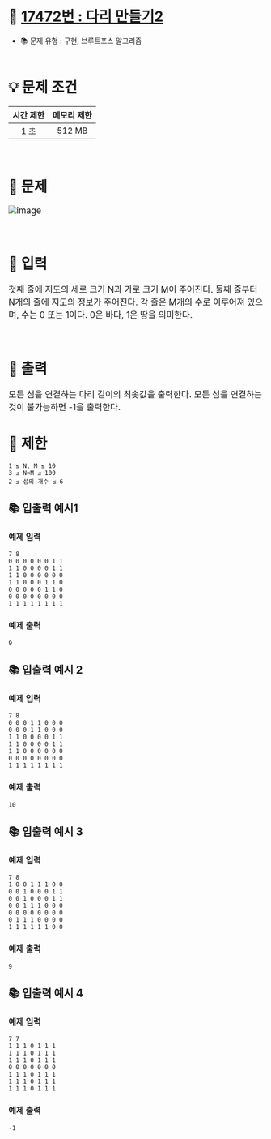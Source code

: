 # 📕 [ 17472번 : 다리 만들기2 ](https://www.acmicpc.net/problem/17472)
- 📚 문제 유형 : 구현, 브루트포스 알고리즘
  <br/><br/>

# 💡 문제 조건

| 시간 제한 |메모리 제한|
|:-----:|:---:|
|  1 초  |512 MB|
<br/>

# 📕 문제
<div style="font-size: 17px">


![image](https://user-images.githubusercontent.com/48740872/160322975-dd1abce0-1f4c-4f17-a4f8-e5d6cb464204.png)

</div>
<br/>

# 📢 입력
<div style="font-size: 17px">

첫째 줄에 지도의 세로 크기 N과 가로 크기 M이 주어진다. 둘째 줄부터 N개의 줄에 지도의 정보가 주어진다. 각 줄은 M개의 수로 이루어져 있으며, 수는 0 또는 1이다. 0은 바다, 1은 땅을 의미한다.

</div>
<br/>

# 📢 출력
<div style="font-size: 17px">

모든 섬을 연결하는 다리 길이의 최솟값을 출력한다. 모든 섬을 연결하는 것이 불가능하면 -1을 출력한다.

</div>

# 📢 제한
    1 ≤ N, M ≤ 10
    3 ≤ N×M ≤ 100
    2 ≤ 섬의 개수 ≤ 6


## 📚 입출력 예시1

### 예제 입력
    7 8
    0 0 0 0 0 0 1 1
    1 1 0 0 0 0 1 1
    1 1 0 0 0 0 0 0
    1 1 0 0 0 1 1 0
    0 0 0 0 0 1 1 0
    0 0 0 0 0 0 0 0
    1 1 1 1 1 1 1 1

### 예제 출력
    9
## 📚 입출력 예시 2

### 예제 입력
    7 8
    0 0 0 1 1 0 0 0
    0 0 0 1 1 0 0 0
    1 1 0 0 0 0 1 1
    1 1 0 0 0 0 1 1
    1 1 0 0 0 0 0 0
    0 0 0 0 0 0 0 0
    1 1 1 1 1 1 1 1

### 예제 출력
    10

## 📚 입출력 예시 3

### 예제 입력
    7 8
    1 0 0 1 1 1 0 0
    0 0 1 0 0 0 1 1
    0 0 1 0 0 0 1 1
    0 0 1 1 1 0 0 0
    0 0 0 0 0 0 0 0
    0 1 1 1 0 0 0 0
    1 1 1 1 1 1 0 0

### 예제 출력
    9
## 📚 입출력 예시 4

### 예제 입력
    7 7
    1 1 1 0 1 1 1
    1 1 1 0 1 1 1
    1 1 1 0 1 1 1
    0 0 0 0 0 0 0
    1 1 1 0 1 1 1
    1 1 1 0 1 1 1
    1 1 1 0 1 1 1

### 예제 출력
    -1

